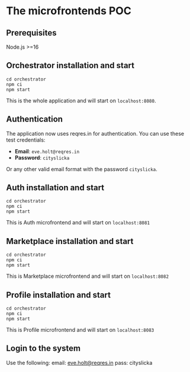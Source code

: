 # The microfrontends POC

## Prerequisites

Node.js >=16

## Orchestrator installation and start

```
cd orchestrator
npm ci
npm start
```

This is the whole application and will start on `localhost:8080`.

## Authentication

The application now uses reqres.in for authentication. You can use these test credentials:

- **Email**: `eve.holt@reqres.in`
- **Password**: `cityslicka`

Or any other valid email format with the password `cityslicka`.

## Auth installation and start

```
cd orchestrator
npm ci
npm start
```

This is Auth microfrontend and will start on `localhost:8081`

## Marketplace installation and start

```
cd orchestrator
npm ci
npm start
```

This is Marketplace microfrontend and will start on `localhost:8082`

## Profile installation and start

```
cd orchestrator
npm ci
npm start
```

This is Profile microfrontend and will start on `localhost:8083`

## Login to the system

Use the following:
email: eve.holt@reqres.in
pass: cityslicka